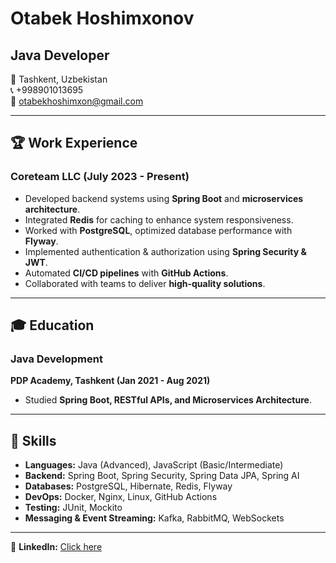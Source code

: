 # Otabek Hoshimxonov  
## Java Developer  

📍 Tashkent, Uzbekistan  
📞 +998901013695  
📧 otabekhoshimxon@gmail.com  

---

## 🏆 Work Experience  
### Coreteam LLC (July 2023 - Present)  
- Developed backend systems using **Spring Boot** and **microservices architecture**.  
- Integrated **Redis** for caching to enhance system responsiveness.  
- Worked with **PostgreSQL**, optimized database performance with **Flyway**.  
- Implemented authentication & authorization using **Spring Security & JWT**.  
- Automated **CI/CD pipelines** with **GitHub Actions**.  
- Collaborated with teams to deliver **high-quality solutions**.  

---

## 🎓 Education  
### Java Development  
**PDP Academy, Tashkent (Jan 2021 - Aug 2021)**  
- Studied **Spring Boot, RESTful APIs, and Microservices Architecture**.  

---

## 🔧 Skills  
- **Languages:** Java (Advanced), JavaScript (Basic/Intermediate)  
- **Backend:** Spring Boot, Spring Security, Spring Data JPA, Spring AI  
- **Databases:** PostgreSQL, Hibernate, Redis, Flyway  
- **DevOps:** Docker, Nginx, Linux, GitHub Actions  
- **Testing:** JUnit, Mockito  
- **Messaging & Event Streaming:** Kafka, RabbitMQ, WebSockets  

---

📌 **LinkedIn:** [Click here](https://www.linkedin.com/in/otabek-hoshimxon/)  
